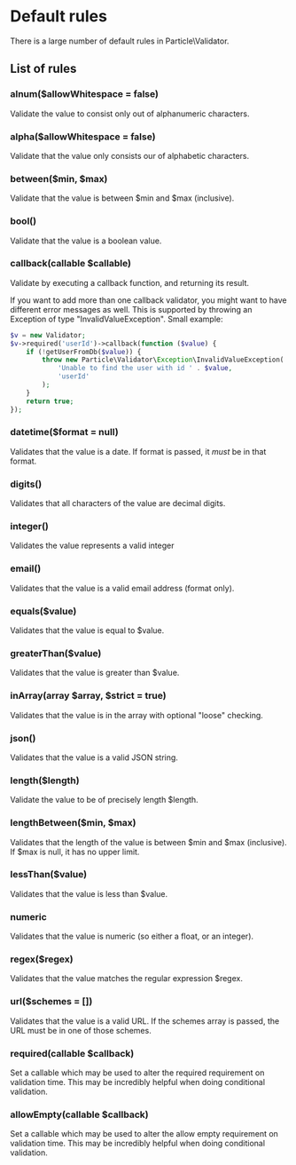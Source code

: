 # Default rules

There is a large number of default rules in Particle\Validator.

## List of rules

### alnum($allowWhitespace = false)

Validate the value to consist only out of alphanumeric characters.

### alpha($allowWhitespace = false)

Validate that the value only consists our of alphabetic characters.

### between($min, $max)

Validate that the value is between $min and $max (inclusive).

### bool()

Validate that the value is a boolean value.

### callback(callable $callable)

Validate by executing a callback function, and returning its result.

If you want to add more than one callback validator, you might want to have different error messages
as well. This is supported by throwing an Exception of type "InvalidValueException". Small example:

```php
$v = new Validator;
$v->required('userId')->callback(function ($value) {
    if (!getUserFromDb($value)) {
        throw new Particle\Validator\Exception\InvalidValueException(
            'Unable to find the user with id ' . $value,
            'userId'
        );
    }
    return true;
});
```


### datetime($format = null)

Validates that the value is a date. If format is passed, it *must* be in that format.

### digits()

Validates that all characters of the value are decimal digits.

### integer()

Validates the value represents a valid integer

### email()

Validates that the value is a valid email address (format only).

### equals($value)

Validates that the value is equal to $value.

### greaterThan($value)

Validates that the value is greater than $value.

### inArray(array $array, $strict = true)

Validates that the value is in the array with optional "loose" checking.

### json()

Validates that the value is a valid JSON string.

### length($length)

Validate the value to be of precisely length $length.

### lengthBetween($min, $max)

Validates that the length of the value is between $min and $max (inclusive).
If $max is null, it has no upper limit.

### lessThan($value)

Validates that the value is less than $value.

### numeric

Validates that the value is numeric (so either a float, or an integer).

### regex($regex)

Validates that the value matches the regular expression $regex.

### url($schemes = [])

Validates that the value is a valid URL. If the schemes array is passed, the URL must be in one of those schemes.

### required(callable $callback)

Set a callable which may be used to alter the required requirement on validation time.
This may be incredibly helpful when doing conditional validation.

### allowEmpty(callable $callback)

Set a callable which may be used to alter the allow empty requirement on validation time.
This may be incredibly helpful when doing conditional validation.
